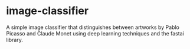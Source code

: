 # image-classifier
A simple image classifier that distinguishes between artworks by Pablo Picasso and Claude Monet using deep learning techniques and the fastai library.
